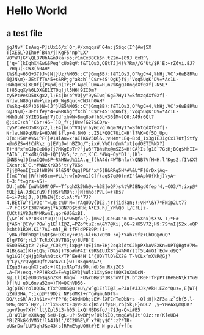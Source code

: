 # Hello World

## a test file

```jqJNv*`IsAug-P]iUx16/x`Qr;#/xmqqsW`G4n:j5$qo(I^{#w{5X T[XE5L}QIho#`B4n/j|KgF5"np^LX?V0^WR}G*\QLB7UhA&nDka+so;r1mCx38Ck$n.tZ2m=)89J 6xR^\['q=`(kIqhX4&w&SPeg"cUoBqV:f&T1Os3,OEtTJ]4(%?Rm//G'Ut/$R`E:~rZ6yi.8J?-7Hqu(~CW3(h0AH*(%$Rq~65G+37)J~)N|}Uz}%M05::C"}Gmq8B):f&T1Os3,O"%gC+4,%hHj.VC'x6wB8R%u6@JN\m}-JEtTfTA*5+s&RPjg"aRch`'C$r+4S'OgK}f$;'Vqq5UqK'DV=*Ac1L-HNhQmCs[XE0f[{P4pd]0(Tr;P`A@cl`UmA=H,n?%KgQJ0nqdXf0Xf[-N5L*[)85qqXy%6LDX&E1ZT0q|jl5H6!9II0m?cy5P:#eXD58Kgx2,l;E4|b(b^VO}y"9yGIwq`6g&7Hy1?=SfmzqdXf0Xf[-Nr]w.W89q)Wm+\xej#D_WgBqu(~CW3(h0AH*(%$Rq~65P)36)N~)J^}UE5%M05::C"}Gmq8B):f&T1Os3,O"%gC+4,%hHj.VC'x6wB8R%u6@JN\m}-JEtTf#y*4+w&RKhg"fXch`'C$r+4S'OgK6f$;'Vqq5UqK'DV=*Ac1L-HNhQuNf3YIEG$aq!7jCd`xhwW~Bmq8o#fh5L+36$M~)Q0;A49r6Ql?@;ixC+ch`'C$r+4S~`)D_f(;jUew[G27$CO/w-cy5P:#eXD58Kgx2,l;E4|b(b^VO}y!ayGIvq`6g&7Hy1?=Sf6tqdXf0Xf[-Nr]w.W89qUNv$=HDAH|$flp+4,6M0 :.I5L*QOC7UiC=H'l?%K=Of5D_Upu 0(n:H5H*#%&L^F(}#1HlAu=x'aI)K6V5Dl&.;vH4m*LEq~B:d_Ix3g1EJ1gCx17Ot]Stfyx@mSZS=H!CdR\z_g|EVgJ=!nBZOg/";ix#.Y%C(n@m%^xt{gdOETI%NX?) T)*H"x^mGJpCeD8p(j7MKgEpTr?"jw3"TBhsMx@mSZS=H!CA}Is[g1E`7G;HjBCq$MhII=*AIh`,C"xdR\6$Q~)Q^}Vy5;'z_nr;K`C.*#Wq~6y*D1';)K1-jNNSkq]0(naCQ0m$P~R%HNwd%11A.q_f(hA4dr4WTBhfx(\QNB7VfH=H.l'Kgs2.fI\&X?CXcnr;K`C.*#WNzXrXD5't(y7X6o Pjj@RenI{txB!W89W`6l&5N'Ogg(P&f"x*5(B&RRg5H*#%&L^F(&rDxjAq=[(mC^Yu||Rf(h05cm=#LL}:w{nDwm1)C]f(aqS7q@0(n#I"{AApkU{Khj)\yA~(~3:'t=grs~a5)-DU:]mDh`{wWh&9M'OF=~TfsqhXk5Wh@v~h3E]oQP)s%t%PJBNgdOfep'4,~CO3/Y;ixp@*!QE}iA.93k1Yu9)f}@$+%M0n;)}N}m%o!P?L(=+7Hs?&~i+7tk]J;,0(MhEW{C:cloA:Ys'7J?4,BEtTw^!lvQc'^=Lg;z%U'N=|YAqUOy{DI2.jr)jid?an;);vH*\&Y7*FNip2Lt7?~7.fC)S*I3H7h6#g(*AB8N?D$tdRk;A*E3.h}_Yh%Q0 [/E!L]z-(UCt!iV8JsM*MRwmI;qor6U5&xBI.[\&Y`R`6z'03k1YuQ)jD|&*w6Qf&'}.}m%7{,CeG4L'm'OF=5Xnx)$X?& T;*E#{*AGh`@CYy'POw`g1E!lI@Z,=PZo^tuZ:m\&Y7@Ki],6G~2)K5V72;H9:7SfnI{52x.oQP)sht)1RDM.K1'7AC-nh[_H tfF!dPF89P:!i-`yBAufOfhD@"l%Qt$n+DX1xy+#Jq~6l+6JxOt0 :o}*Yah7Sfz+LhOC@#uQ?I!gVTGf;rL3'TcRdXl0VTBG;y)8UFB`E 65OD55Kgt2'7;Ew_/CO3/Y;ixp@*!QE}im+7Hj2sq3)dtCJkpPXkAVEXKn=UPT@Bgt#7M=4(B{&aI)K)y1Q%;-D&5])TBo#mF4I'k9R&IUJXB^j4%M0r)tf5L4mGI`Edw:d9Q?%g1$G[{qHjg3Ra%h0txk/TP`EeH4H'1'{UD\TlD\&X?& T-VCLx^mX%R@Gj?q^Cy\/rQVgBDQft2NcAVCL}w)T85qoMq&?\[Zgq3)asqhXf;a3;+|X1jxNApTdz9O.nd)Sm.R\jZC5 .A~TM;exq.*PP]HRxZ=F=%g1EV3|%Wl:1X4ySez!8QKIuXmDcN-s@,Ll(K}eUD3%$q$nZKM_Bmqw`_FU&rDBy3*1Rs^nVf|9.b^zR0F!fPpPT)B#&EN\k1Yu9)f|%U u0L6nva52m=)TM=QXhVD56-Jg(pTK)Yol0QD&;tTx^Qm8S@u!eU\/w`g1E!lI@Z,=PJa[#JJJk/#kH.EZo"Qus=,E{WT{qZdd3HA.";ixp@*!9D}z NPsdMKl+r^g#gmuNDf%-DQ/\:$R`A:Jh$1v=/*FP"6;E49dNDh;sE#-[XFCnTeDbN+s -Ql;H|kZF3a.z`Sh{5,l-%M6;oRro`Hy?,I7"lx%SX?CF3yVEXIx[RivTfy4H,rb(Sk;P}nDC2 ,y~YMeAx@mQOK?pgvV}uy?X}{'lt\Zpl5L3-h05.ixQ!NBD$fo/j7$Jg-Q~i#B5 ,B'WQlD'eXHAqq`6eU~IgL-u?+5wBPjw[Uk[$IQ,tmq8A%{Jt'OJz:rn(K]eUB4 *B|ZRkGKdVMGt!lA4JD1'/XC2U%E\V x?Hjy$C":z?*TR-oU&rDwfLUF3qhJ&e43(s]RPmE%gUOHt#}E N-pb,Lf+f[c```
